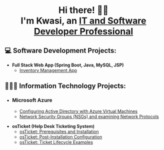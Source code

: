<h1 align="center"> Hi there! 👋🏾 <br> I'm Kwasi, an <a href="https://www.linkedin.com/in/kwasi-tabi/">IT and Software Developer Professional</a></h1>

<h2> 💻 Software Development Projects: </h2>

- <b>Full Stack Web App (Spring Boot, Java, MySQL, JSP)</b>
  - [Inventory Management App](https://github.com/carpediemKT/InventoryManagement)
<!-- - <b>Full Stack Web App (React, Node JS, Express, MongoDB, Context, multer, JSON Web Tokens)</b>
  - [Time Capsule](https://github.com/carpediemKT/TimeCapsule) -->


<h2> 👨🏾‍💻 Information Technology Projects:</h2>

- <b><h3>Microsoft Azure</h3></b>
  - [Configuring Active Directory with Azure Virtual Machines](https://github.com/ktabi/configure-ad)
  - [Network Security Groups (NSGs) and examining Network Protocols](https://github.com/ktabi/azure-network-protocols)
<!--   - Network Security Groups (NSGs) and examining Network Protocols | [Link](https://github.com/ktabi/azure-network-protocols) -->
- <b>osTicket (Help Desk Ticketing System)</b>
  - [osTicket: Prerequisites and Installation](https://github.com/carpediemKT/osticket-prereqs)
  - [osTicket: Post-Installation Configuration](https://github.com/carpediemKT/post-install-config)
  - [osTicket: Ticket Lifecycle Examples](https://github.com/carpediemKT/ticket-lifecycle)
